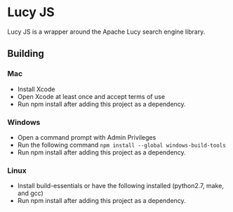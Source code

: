 # Lucy JS
Lucy JS is a wrapper around the Apache Lucy search engine library.

## Building

### Mac
  * Install Xcode
  * Open Xcode at least once and accept terms of use
  * Run npm install after adding this project as a dependency.

### Windows
  * Open a command prompt with Admin Privileges
  * Run the following command `npm install --global windows-build-tools`
  * Run npm install after adding this project as a dependency.

### Linux
  * Install build-essentials or have the following installed (python2.7, make, and gcc)
  * Run npm install after adding this project as a dependency.
